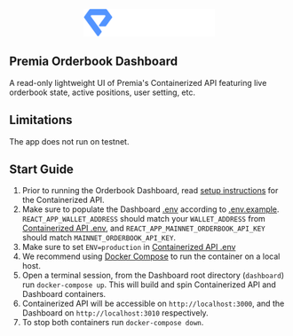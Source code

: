 <p align="center">
  <img src="../img/premia.png" alt='logo' height="50">
</p>

## Premia Orderbook Dashboard

A read-only lightweight UI of Premia's Containerized API featuring live orderbook state, active positions, user setting, etc.

## Limitations

The app does not run on testnet.

## Start Guide

1. Prior to running the Orderbook Dashboard, read [setup instructions](../readme.md) for the Containerized API.
2. Make sure to populate the Dashboard [.env](.env) according to [.env.example](.env.example).
   `REACT_APP_WALLET_ADDRESS` should match your `WALLET_ADDRESS` from [Containerized API .env](../.env), and `REACT_APP_MAINNET_ORDERBOOK_API_KEY` should match `MAINNET_ORDERBOOK_API_KEY`.
3. Make sure to set `ENV=production` in [Containerized API .env](../.env)
4. We recommend using [Docker Compose](https://docs.docker.com/compose/) to run the container on a local host.
5. Open a terminal session, from the Dashboard root directory (`dashboard`) run `docker-compose up`. This will build and spin Containerized API and Dashboard containers.
6. Containerized API will be accessible on `http://localhost:3000`, and the Dashboard on `http://localhost:3010` respectively.
7. To stop both containers run `docker-compose down`.
